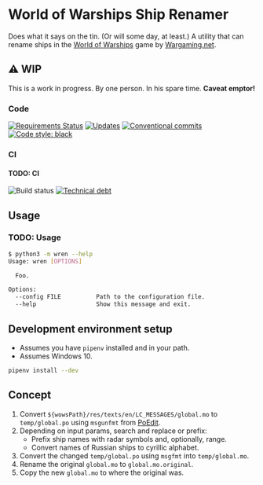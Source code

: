 # World of Warships Ship Renamer

Does what it says on the tin. (Or will some day, at least.)
A utility that can rename ships in the [World of Warships] game by [Wargaming.net].

## ⚠️ WIP

This is a work in progress. By one person. In his spare time. **Caveat emptor!**

### Code

[![Requirements Status][requirements-badge-img]][requirements-badge-href]
[![Updates][pyup-badge-img]][pyup-badge-href]
[![Conventional commits][conventional-commits-badge-img]][conventional-commits-badge-href]
[![Code style: black][black-badge-img]][black-badge-href]

### CI

#### TODO: CI

![Build status][github-actions-badge-img]
[![Technical debt][sonarcloud-badge-img]][sonarcloud-badge-href]

## Usage

### TODO: Usage

```bash
$ python3 -m wren --help
Usage: wren [OPTIONS]

  Foo.

Options:
  --config FILE          Path to the configuration file.
  --help                 Show this message and exit.
```

## Development environment setup

* Assumes you have `pipenv` installed and in your path.
* Assumes Windows 10.

```bash
pipenv install --dev
```

## Concept

1. Convert `${wowsPath}/res/texts/en/LC_MESSAGES/global.mo` to `temp/global.po`
   using `msgunfmt` from [PoEdit](https://github.com/vslavik/poedit).
2. Depending on input params, search and replace or prefix:
    * Prefix ship names with radar symbols and, optionally, range.
    * Convert names of Russian ships to cyrillic alphabet.
3. Convert the changed `temp/global.po` using `msgfmt` into `temp/global.mo`.
4. Rename the original `global.mo` to `global.mo.original`.
5. Copy the new `global.mo` to where the original was.

[black-badge-img]: https://img.shields.io/badge/code%20style-black-000000.svg
[black-badge-href]: https://github.com/psf/black
[conventional-commits-badge-img]: https://img.shields.io/badge/conventional%20commits-1.0.0-blue.svg
[conventional-commits-badge-href]: https://www.conventionalcommits.org/en/v1.0.0/
[github-actions-badge-img]: https://github.com/kthy/wren/workflows/build/badge.svg
[pyup-badge-img]: https://pyup.io/repos/github/kthy/wren/shield.svg
[pyup-badge-href]: https://pyup.io/repos/github/kthy/wren/
[requirements-badge-img]: https://requires.io/github/kthy/wren/requirements.svg?branch=main
[requirements-badge-href]: https://requires.io/github/kthy/wren/requirements/?branch=main
[sonarcloud-badge-img]: https://sonarcloud.io/api/project_badges/measure?project=kthy_wren&metric=sqale_index
[sonarcloud-badge-href]: https://sonarcloud.io/dashboard?id=kthy_wren
[Wargaming.net]: https://wargaming.com/
[World of Warships]: https://worldofwarships.eu/
